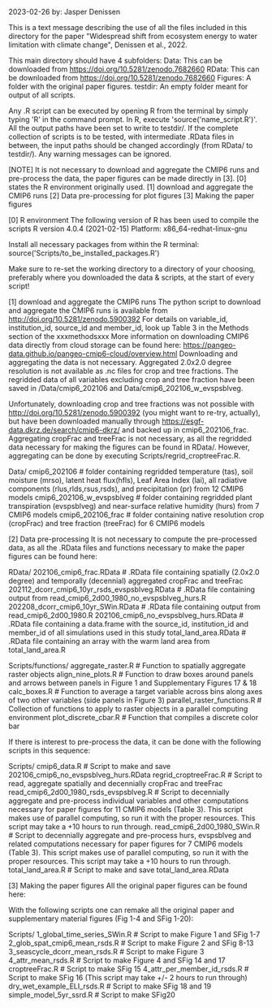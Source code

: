 2023-02-26
by: Jasper Denissen

This is a text message describing the use of all the files included in this directory for the paper "Widespread shift from ecosystem energy to water limitation with climate change", Denissen et al., 2022.

This main directory should have 4 subfolders:
Data: This can be downloaded from https://doi.org/10.5281/zenodo.7682660
RData: This can be downloaded from https://doi.org/10.5281/zenodo.7682660
Figures: A folder with the original paper figures.
testdir: An empty folder meant for output of all scripts.

Any .R script can be executed by opening R from the terminal by simply typing 'R' in the command prompt. In R, execute 'source('name_script.R')'. All the output paths have been set to write to testdir/. If the complete collection of scripts is to be tested, with intermediate .RData files in between, the input paths should be changed accordingly (from RData/ to testdir/). Any warning messages can be ignored.

[NOTE] It is not necessary to download and aggregate the CMIP6 runs and pre-process the data, the paper figures can be made directly in [3]. 
[0] states the R environment originally used.
[1] download and aggregate the CMIP6 runs
[2] Data pre-processing for plot figures
[3] Making the paper figures 

[0] R environment
The following version of R has been used to compile the scripts
R version 4.0.4 (2021-02-15)
Platform: x86_64-redhat-linux-gnu

Install all necessary packages from within the R terminal: source('Scripts/to_be_installed_packages.R')

Make sure to re-set the working directory to a directory of your choosing, preferably where you downloaded the data & scripts, at the start of every script!

[1] download and aggregate the CMIP6 runs
The python script to download and aggregate the CMIP6 runs is available from http://doi.org/10.5281/zenodo.5900392
For details on variable_id, institution_id, source_id and member_id, look up Table 3 in the Methods section of the xxxmethodsxxx
More information on downloading CMIP6 data directly from cloud storage can be found here: https://pangeo-data.github.io/pangeo-cmip6-cloud/overview.html
Downloading and aggregating the data is not necessary. Aggregated 2.0x2.0 degree resolution is not available as .nc files for crop and tree fractions. The regridded data of all variables excluding crop and tree fraction have been saved in /Data/cmip6_202106 and Data/cmip6_202106_w_evspsblveg. 

Unfortunately, downloading crop and tree fractions was not possible with http://doi.org/10.5281/zenodo.5900392 (you might want to re-try, actually), but have been downloaded manually through https://esgf-data.dkrz.de/search/cmip6-dkrz/ and backed up in cmip6_202106_frac.
Aggregating cropFrac and treeFrac is not necessary, as all the regridded data necessary for making the figures can be found in RData/. However, aggregating can be done by executing Scripts/regrid_croptreeFrac.R. 

Data/
cmip6_202106                                      # folder containing regridded temperature (tas), soil moisture (mrso), latent heat flux(hfls), Leaf Area Index (lai), all radiative components (rlus,rlds,rsus,rsds), and precipitation (pr) from 12 CMIP6 models
cmip6_202106_w_evspsblveg                         # folder containing regridded plant transpiration (evspsblveg) and near-surface relative humidity (hurs) from 7 CMIP6 models
cmip6_202106_frac                                 # folder containing native resolution crop (cropFrac) and tree fraction (treeFrac) for 6 CMIP6 models

[2] Data pre-processing
It is not necessary to compute the pre-processed data, as all the .RData files and functions necessary to make the paper figures can be found here:

RData/
202106_cmip6_frac.RData                           # .RData file containing spatially (2.0x2.0 degree) and temporally (decennial) aggregated cropFrac and treeFrac
202112_dcorr_cmip6_10yr_rsds_evspsblveg.RData     # .RData file containing output from read_cmip6_2d00_1980_no_evspsblveg_hurs.R
202208_dcorr_cmip6_10yr_SWin.RData                # .RData file containing output from read_cmip6_2d00_1980.R 
202106_cmip6_no_evspsblveg_hurs.RData             # .RData file containing a data.frame with the source_id, institution_id and member_id of all simulations used in this study
total_land_area.RData                             # .RData file containing an array with the warm land area from total_land_area.R

Scripts/functions/
aggregate_raster.R                                # Function to spatially aggregate raster objects
align_nine_plots.R                                # Function to draw boxes around panels and arrows between panels in Figure 1 and Supplementary Figures 17 & 18
calc_boxes.R                                      # Function to average a target variable across bins along axes of two other variables (side panels in Figure 3)
parallel_raster_functions.R                       # Collection of functions to apply to raster objects in a parallel computing environment
plot_discrete_cbar.R                              # Function that compiles a discrete color bar

If there is interest to pre-process the data, it can be done with the following scripts in this sequence:

Scripts/
cmip6_data.R                                      # Script to make and save 202106_cmip6_no_evspsblveg_hurs.RData
regrid_croptreeFrac.R                             # Script to read, aggregate spatially and decennially cropFrac and treeFrac
read_cmip6_2d00_1980_rsds_evspsblveg.R            # Script to decennially aggregate and pre-process individual variables and other computations necessary for paper figures for 11 CMIP6 models (Table 3). This script makes use of parallel computing, so run it with the proper resources. This script may take a +10 hours to run through.
read_cmip6_2d00_1980_SWin.R                       # Script to decennially aggregate and pre-process hurs, evspsblveg and related computations necessary for paper figures for 7 CMIP6 models (Table 3). This script makes use of parallel computing, so run it with the proper resources. This script may take a +10 hours to run through.
total_land_area.R                                 # Script to make and save total_land_area.RData

[3] Making the paper figures
All the original paper figures can be found here:

With the following scripts one can remake all the original paper and supplementary material figures (Fig 1-4 and SFig 1-20):

Scripts/
1_global_time_series_SWin.R                       # Script to make Figure 1 and SFig 1-7
2_glob_spat_cmip6_mean_rsds.R                     # Script to make Figure 2 and SFig 8-13
3_seascycle_dcorr_mean_rsds.R                     # Script to make Figure 3
4_attr_mean_rsds.R                                # Script to make Figure 4 and SFig 14 and 17
croptreeFrac.R                                    # Script to make SFig 15
4_attr_per_member_id_rsds.R                       # Script to make SFig 16 (This script may take +/- 2 hours to run through)
dry_wet_example_ELI_rsds.R                        # Script to make SFig 18 and 19
simple_model_5yr_ssrd.R                           # Script to make SFig20
